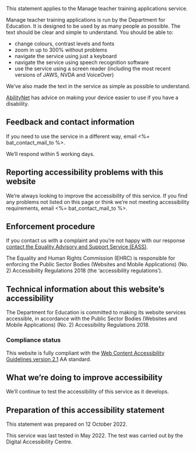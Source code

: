 This statement applies to the Manage teacher training applications service.

Manage teacher training applications is run by the Department for Education.  It is designed to be used by as many people as possible. The text should be clear and simple to understand. You should be able to:

* change colours, contrast levels and fonts
* zoom in up to 300% without problems
* navigate the service using just a keyboard
* navigate the service using speech recognition software
* use the service using a screen reader (including the most recent versions of JAWS, NVDA and VoiceOver)

We’ve also made the text in the service as simple as possible to understand.

[AbilityNet](<%= t('ability_net.url') %>) has advice on making your device easier to use if you have a disability.

## Feedback and contact information

If you need to use the service in a different way, email <%= bat_contact_mail_to %>.

We’ll respond within 5 working days.

## Reporting accessibility problems with this website

We’re always looking to improve the accessibility of this service. If you find any problems not listed on this page or think we’re not meeting accessibility requirements, email <%= bat_contact_mail_to %>.

## Enforcement procedure

If you contact us with a complaint and you’re not happy with our response [contact the Equality Advisory and Support Service (EASS)](https://www.equalityadvisoryservice.com/).

The Equality and Human Rights Commission (EHRC) is responsible for enforcing the Public Sector Bodies (Websites and Mobile Applications) (No. 2) Accessibility Regulations 2018 (the ‘accessibility regulations’).

## Technical information about this website’s accessibility

The Department for Education is committed to making its website services accessible, in accordance with the Public Sector Bodies (Websites and Mobile Applications) (No. 2) Accessibility Regulations 2018.

### Compliance status

This website is fully compliant with the [Web Content Accessibility Guidelines version 2.1](https://www.w3.org/TR/WCAG21) AA standard.

## What we’re doing to improve accessibility

We’ll continue to test the accessibility of this service as it develops.

## Preparation of this accessibility statement

This statement was prepared on 12 October 2022.

This service was last tested in May 2022. The test was carried out by the Digital Accessibility Centre.
